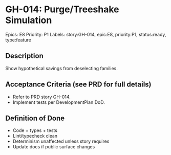 # GH-014: Purge/Treeshake Simulation

Epics: E8
Priority: P1
Labels: story:GH-014, epic:E8, priority:P1, status:ready, type:feature

## Description
Show hypothetical savings from deselecting families.

## Acceptance Criteria (see PRD for full details)
- Refer to PRD story GH-014.
- Implement tests per DevelopmentPlan DoD.

## Definition of Done
- Code + types + tests
- Lint/typecheck clean
- Determinism unaffected unless story requires
- Update docs if public surface changes
